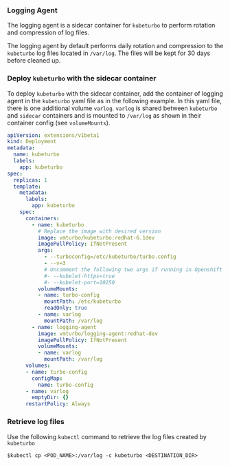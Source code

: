 ### Logging Agent
The logging agent is a sidecar container for `kubeturbo` to perform rotation and compression of log files.

The logging agent by default performs daily rotation and compression to the `kubeturbo` log files located in `/var/log`. The files will be kept for 30 days before cleaned up.

### Deploy `kubeturbo` with the sidecar container

To deploy `kubeturbo` with the sidecar container, add the container of logging agent in the `kubeturbo` yaml file as in the following example. In this yaml file, there is one additional volume `varlog`. `varlog` is shared between `kubeturbo` and `sidecar` containers and is mounted to `/var/log` as shown in their container config (see `volumeMounts`).

```yaml
apiVersion: extensions/v1beta1
kind: Deployment
metadata:
  name: kubeturbo
  labels:
    app: kubeturbo
spec:
  replicas: 1
  template:
    metadata:
      labels:
        app: kubeturbo
    spec:
      containers:
        - name: kubeturbo
          # Replace the image with desired version
          image: vmturbo/kubeturbo:redhat-6.1dev
          imagePullPolicy: IfNotPresent
          args:
            - --turboconfig=/etc/kubeturbo/turbo.config
            - --v=3
            # Uncomment the following two args if running in Openshift
            #- --kubelet-https=true
            #- --kubelet-port=10250
          volumeMounts:
          - name: turbo-config
            mountPath: /etc/kubeturbo
            readOnly: true
          - name: varlog
            mountPath: /var/log
        - name: logging-agent
          image: vmturbo/logging-agent:redhat-dev
          imagePullPolicy: IfNotPresent
          volumeMounts:
          - name: varlog
            mountPath: /var/log
      volumes:
      - name: turbo-config
        configMap:
          name: turbo-config
      - name: varlog
        emptyDir: {}
      restartPolicy: Always
```

### Retrieve log files

Use the following `kubectl` command to retrieve the log files created by `kubeturbo`

```console
$kubectl cp <POD_NAME>:/var/log -c kubeturbo <DESTINATION_DIR>
```